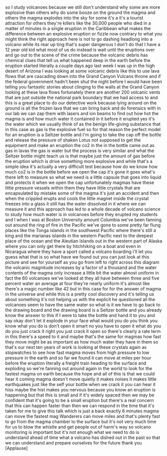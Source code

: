 
so I study volcanoes because we still
don&#39;t understand why some are more
explosive than others why do some booze
on the ground the magma and others the
magma explodes into the sky for some
it&#39;s a it&#39;s a tourist attraction for
others they&#39;re killers like the 30,000
people who died in a matter of minutes
in a single eruption in the Caribbean
what makes the difference between an
explosive eruption or fizzle now
contrary to what you might think the
right approach here is not to go dashing
headlong into a volcano while its rear
up ting that&#39;s super dangerous I don&#39;t
do that I have a 12 year old kid what
most of us do instead is wait until the
eruptions over and go out to the scene
of the crime because the volcanic debris
has chemical clues that tell us what
happened deep in the earth before the
eruption started literally a couple days
ago last week I was up in the high
desert of Arizona I was looking at some
volcanic debris like this to use lava
flows that are cascading down into the
Grand Canyon Vulcans throne and if the
federal government hadn&#39;t been shut the
night before I would have been telling
you fantastic stories about clinging to
the walls at the Grand Canyon looking at
these lava flows fortunately there are
another 200 volcanic vents that are just
outside the national park boundary that
we had access to and this is a great
place to do our detective work because
lying around on the ground is all the
frozen lava that we can bring back and
do forensics with in our lab we can zap
them with lasers and ion beams to find
out how hot the magma is and how much
water it contained in it before it
erupted yes it&#39;s the water which we
usually think of as the benign
life-giving substance that in this case
as gas is the explosive fuel so for that
reason the perfect model for an eruption
is a Seltzer bottle and I&#39;m going to
take the cap off the bottle and release
the pressure of shaken Lotus
not supposed to get the equipment and
make an eruption the co2 in the in the
bottle came out as gas in lavas the gas
is water but the process is very similar
and what the Seltzer bottle might teach
us is that maybe just the amount of gas
before the eruption which is drive
something more explosive and while
that&#39;s a simple idea it&#39;s actually a
very difficult test because how do we
know how much co2 is in the bottle
before we open the cap it&#39;s gone it goes
what&#39;s there left to measure so what we
need is a little capsule that goes into
liquid and protects it when we open the
cap unfortunately magmas have these
little pressure vessels within them they
have little crystals that are
encapsulated by mistake some of the
magma it&#39;s just an accident and then
when the crippled erupts and cools the
little magnet inside the crystal freezes
into a glass it still has the water
dissolved in it where we can measure it
and this approach has led to a whole
decade of volcano science to study how
much water is in volcanoes before they
erupted my students and I when I was at
Boston University amount Columbia we&#39;ve
been fanning out around the ring of fire
in the Pacific we&#39;ve gone to some pretty
far flung places like the Tonga islands
in the southwest Pacific where there&#39;s
still a king and the marianas islands in
the western Pacific next to the deepest
place of the ocean and the Aleutian
Islands out in the western part of
Alaska where you can only get there by
hitchhiking on a boat and even in
Nicaragua where they have a sport called
a volcano boarding i&#39;ll let you guess
what that is so what have we found out
you can just look at this picture and
see for yourself as you go from left to
right across this diagram the volcanic
magnitude increases by a factor of a
thousand and the water contents of the
magma only increase a little bit the
water almost uniform in fact the 60
volcanoes we&#39;ve looked at they all have
between three and five percent water an
average at four they&#39;re nearly uniform
it&#39;s almost like there&#39;s a magic number
like 42 but in this case for for the
answer of magma in the universe and
while this is a pretty cool discovery
and it&#39;s telling us about something it&#39;s
not helping us with the explicit
he questioned all the volcanoes seem to
have the same water so what is it we
have to go back to the drawing board and
the drawing board is a Seltzer bottle
and you already know the answer to this
if I were to take the bottle and hand it
to you and say okay don&#39;t let it explode
in your face what would you do you think
you know what you do is don&#39;t open it
smart no you have to open it what do you
do you just crack it right you just
crack it open so there&#39;s clearly a rate
term in this there&#39;s a speed to it and
maybe that&#39;s the same for magmas how
fast they move might be as important as
how much water they have in them so
that&#39;s our next ten years of work is
looking at these crystals again as
stopwatches to see how fast magma moves
from high pressure to low pressure in
the earth and so far we found it can
move at miles per hour before the
eruption literally a freight train
heading to the surface and exploding so
we&#39;re fanning out around again in the
world to look for the fastest magma on
earth because the hope and all of this
is that we could hear it coming magma
doesn&#39;t move quietly it makes noises it
makes little earthquakes just like the
self your bottle when we crack it you
can hear it hiss maybe the hist makes
you nervous because you know an eruption
is happening but that this is small and
if it&#39;s widely spaced then we may be
confident that it&#39;s going to be a small
eruption but there&#39;s a real concern that
this can happen faster than then we can
respond in the time that it&#39;s taken for
me to give this talk which is just a
back exactly 6 minutes magma can move
the fastest mag Wanderers can move miles
and that&#39;s plenty fast to go from the
magma chamber to the surface but it&#39;s
not very much time for us to blow the
whistle and get people out of harm&#39;s way
so volcano monitoring is important but
it&#39;s not enough what we need to do is
understand ahead of time what a volcano
has dished out in the past so that we
can understand and prepare ourselves for
the future thank you
[Applause]
